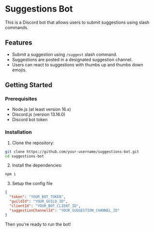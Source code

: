 # Suggestions Bot

This is a Discord bot that allows users to submit suggestions using slash commands.

## Features

- Submit a suggestion using `/suggest` slash command.
- Suggestions are posted in a designated suggestion channel.
- Users can react to suggestions with thumbs up and thumbs down emojis.

## Getting Started

### Prerequisites

- Node.js (at least version 16.x)
- Discord.js (version 13.16.0)
- Discord bot token

### Installation

1. Clone the repository:

```bash
git clone https://github.com/your-username/suggestions-bot.git
cd suggestions-bot
```
2. Install the dependencies:

```bash
npm i
```

3. Setup the config file

```json
{
  "token": "YOUR_BOT_TOKEN",
  "guildId": "YOUR_GUILD_ID",
  "clientId": "YOUR_BOT_CLIENT_ID",
  "suggestionChannelId": "YOUR_SUGGESTION_CHANNEL_ID"
}
```
Then you're ready to run the bot!
